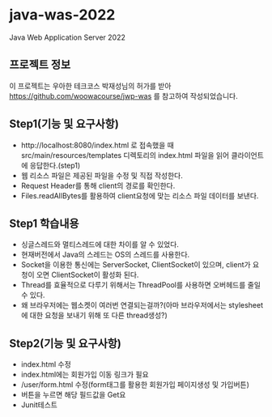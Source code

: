 # java-was-2022
Java Web Application Server 2022


## 프로젝트 정보 

이 프로젝트는 우아한 테크코스 박재성님의 허가를 받아 https://github.com/woowacourse/jwp-was 
를 참고하여 작성되었습니다.


## Step1(기능 및 요구사항)
- http://localhost:8080/index.html 로 접속했을 때 src/main/resources/templates 디렉토리의 index.html 파일을 읽어 클라이언트에 응답한다.(step1)
- 웹 리소스 파일은 제공된 파일을 수정 및 직접 작성한다.
- Request Header를 통해 client의 경로를 확인한다.
- Files.readAllBytes를 활용하여 client요청에 맞는 리소스 파일 데이터를 보낸다.

## Step1 학습내용
- 싱글스레드와 멀티스레드에 대한 차이를 알 수 있었다.
- 현재버전에서 Java의 스레드는 OS의 스레드를 사용한다.
- Socket을 이용한 통신에는 ServerSocket, ClientSocket이 있으며, client가 요청이 오면 ClientSocket이 활성화 된다.
- Thread를 효율적으로 다루기 위해서는 ThreadPool를 사용하면 오버헤드를 줄일 수 있다.
- 왜 브라우저에는 웹소켓이 여러번 연결되는걸까?(아마 브라우저에서는 stylesheet에 대한 요청을 보내기 위해 또 다른 thread생성?)

## Step2(기능 및 요구사항)
- index.html 수정
- index.html에는 회원가입 이동 링크가 필요
- /user/form.html 수정(form태그를 활용한 회원가입 페이지생성 및 가입버튼)
- 버튼을 누르면 해당 필드값을 Get요
- Junit테스트

